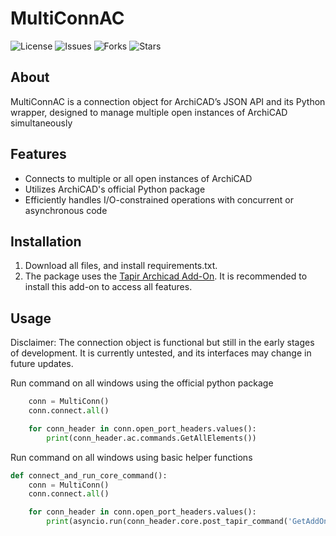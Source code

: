 # MultiConnAC


![License](https://img.shields.io/github/license/SzamosiMate/MultiConnAC) ![Issues](https://img.shields.io/github/issues/SzamosiMate/MultiConnAC) ![Forks](https://img.shields.io/github/forks/SzamosiMate/MultiConnAC) ![Stars](https://img.shields.io/github/stars/SzamosiMate/MultiConnAC)

## About

MultiConnAC is a connection object for ArchiCAD’s JSON API and its Python wrapper, designed to manage multiple open instances of ArchiCAD simultaneously

## Features

- Connects to multiple or all open instances of ArchiCAD
- Utilizes ArchiCAD's official Python package
- Efficiently handles I/O-constrained operations with concurrent or asynchronous code

## Installation

1. Download all files, and install requirements.txt.
2. The package uses the [Tapir Archicad Add-On](https://github.com/ENZYME-APD/tapir-archicad-automation?tab=readme-ov-file). It is recommended to install this add-on to access all features. 

## Usage

Disclaimer:
The connection object is functional but still in the early stages of development. It is currently untested, and its interfaces may change in future updates.

Run command on all windows using the official python package
```python 
    conn = MultiConn()
    conn.connect.all()

    for conn_header in conn.open_port_headers.values():
        print(conn_header.ac.commands.GetAllElements())
```
Run command on all windows using basic helper functions
```python 
def connect_and_run_core_command():
    conn = MultiConn()
    conn.connect.all()

    for conn_header in conn.open_port_headers.values():
        print(asyncio.run(conn_header.core.post_tapir_command('GetAddOnVersion')))
```